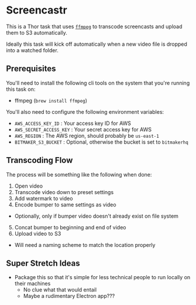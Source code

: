 # Screencastr

This is a Thor task that uses [`ffmpeg`](https://www.ffmpeg.org/) to transcode screencasts and upload them to S3 automatically.

Ideally this task will kick off automatically when a new video file is dropped into a watched folder.

## Prerequisites

You'll need to install the following cli tools on the system that you're running this task on:

+ ffmpeg (`brew install ffmpeg`)

You'll also need to configure the following environment variables:

+ `AWS_ACCESS_KEY_ID` : Your access key ID for AWS
+ `AWS_SECRET_ACCESS_KEY` : Your secret access key for AWS
+ `AWS_REGION` : The AWS region, should probably be `us-east-1`
+ `BITMAKER_S3_BUCKET` : Optional, otherwise the bucket is set to `bitmakerhq`

## Transcoding Flow

The process will be something like the following when done:

1. Open video
2. Transcode video down to preset settings
3. Add watermark to video
4. Encode bumper to same settings as video
  - Optionally, only if bumper video doesn't already exist on file system
5. Concat bumper to beginning and end of video
6. Upload video to S3
  - Will need a naming scheme to match the location properly

## Super Stretch Ideas

- Package this so that it's simple for less technical people to run locally on their machines
  - No clue what that would entail
  - Maybe a rudimentary Electron app???
